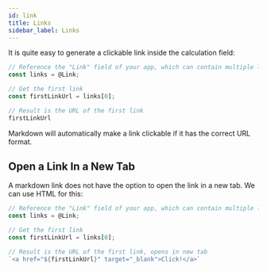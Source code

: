```yaml
---
id: link
title: Links
sidebar_label: Links
---
```


It is quite easy to generate a clickable link inside the calculation field:

```ts
// Reference the "Link" field of your app, which can contain multiple links
const links = @Link;

// Get the first link
const firstLinkUrl = links[0];

// Result is the URL of the first link
firstLinkUrl
```

Markdown will automatically make a link clickable if it has the correct URL format.

## Open a Link In a New Tab

A markdown link does not have the option to open the link in a new tab. We can use HTML for this:

```ts
// Reference the "Link" field of your app, which can contain multiple links
const links = @Link;

// Get the first link
const firstLinkUrl = links[0];

// Result is the URL of the first link, opens in new tab
`<a href="${firstLinkUrl}" target="_blank">Click!</a>`
```
